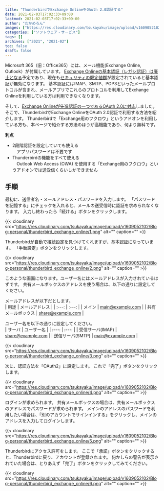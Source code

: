 ```yaml
---
title: "ThunderbirdでExchange OnlineをOAuth 2.0認証する"
date: 2021-02-03T17:02:33+09:00
lastmod: 2021-02-03T17:02:33+09:00
author: "たかめろん"
images: ["https://res.cloudinary.com/tsukayaku/image/upload/v1609052102/Blog-personal/thunderbird_exchange_online/6.png"]
categories: ["ソフトウェア・サービス"]
tags: []
archives: ["2021", "2021-02"]
toc: false
draft: false
---
```


Microsoft 365（旧：Office365）には、メール機能(Exchange Online, Outlook）が付属しています。
[Exchange Onlineの基本認証（レガシ認証）は廃止となる](https://docs.microsoft.com/ja-jp/lifecycle/announcements/exchange-online-basic-auth-deprecated "Exchange Online の基本認証が非推奨となります | Microsoft Docs")予定であり、現在も[セキュリティの既定値群](https://docs.microsoft.com/ja-jp/azure/active-directory/fundamentals/concept-fundamentals-security-defaults "Azure Active Directory のセキュリティ デフォルト | Microsoft Docs")が設定されていると基本認証が無効になります。
基本認証にはIMAP、SMTP、POP3といったメールプロトコルが含まれ、メールアプリでこれらのプロトコルを利用してExchange Onlineを利用している方は利用できなくなります。

そして、[Exchange Onlineが先進認証の一つであるOAuth 2.0に対応](https://techcommunity.microsoft.com/t5/exchange-team-blog/announcing-oauth-2-0-support-for-imap-and-smtp-auth-protocols-in/ba-p/1330432 "Announcing OAuth 2.0 support for IMAP and SMTP AUTH protocols in Exchange Online - Microsoft Tech Community")しました。そこで、ThunderbirdでExchange OnlineをOAuth 2.0認証で利用する方法を紹介します。
Thunderbirdで「Exchange用のフクロウ」というアドオンを利用している方も、本ページで紹介する方法のほうが高機能であり、何より無料です。

**利点**

- 2段階認証を設定していても使える  
    　アプリパスワードは不要です
- Thunderbirdの機能をすべて使える  
    　Outlook Web Access (OWA) を使用する「Exchange用のフクロウ」というアドオンでは送受信くらいしかできません

## 手順

最初に、送信者名・メールアドレス・パスワードを入力します。
「パスワードを記憶する」にチェックを入れると、メールの送受信時に認証を求められなくなります。
入力し終わったら「続ける」ボタンをクリックします。

{{< cloudinary src="https://res.cloudinary.com/tsukayaku/image/upload/v1609052102/Blog-personal/thunderbird_exchange_online/1.png"  alt="" caption="" >}}

Thunderbirdが自動で接続設定を見つけてくれますが、基本認証になっています。
「手動設定」ボタンをクリックします。

{{< cloudinary src="https://res.cloudinary.com/tsukayaku/image/upload/v1609052102/Blog-personal/thunderbird_exchange_online/2.png"  alt="" caption="" >}}

このような画面になります。ユーザー名にはメールアドレスが入力されているはずです。
共有メールボックスのアドレスを使う場合は、以下の通りに設定してください。

メールアドレスが以下だとします。  
| 用途             | メールアドレス       |
| :---: | :---: |
| メイン           | main@example.com  |
| 共有メールボックス | share@example.com |

ユーザー名を以下の通りに設定してください。  
| サーバ          | ユーザー名          |
| :---: | :---: |
| 受信サーバ(IMAP) | share@example.com |
| 送信サーバ(SMTP) | main@example.com  |

{{< cloudinary src="https://res.cloudinary.com/tsukayaku/image/upload/v1609052102/Blog-personal/thunderbird_exchange_online/3.png"  alt="" caption="" >}}

次に、認証方法を「OAuth2」に設定します。
これで「完了」ボタンをクリックします。

{{< cloudinary src="https://res.cloudinary.com/tsukayaku/image/upload/v1609052102/Blog-personal/thunderbird_exchange_online/4.png"  alt="" caption="" >}}

ログインが求められます。
共有メールボックスの場合は、共有メールボックスのアドレスでパスワードが求められます。
メインのアドレスのパスワードを利用したい場合は、「別のアカウントでサインインする」をクリックし、メインのアドレスを入力してログインします。

{{< cloudinary src="https://res.cloudinary.com/tsukayaku/image/upload/v1609052102/Blog-personal/thunderbird_exchange_online/5.png"  alt="" caption="" >}}

Thunderbirdにアクセス許可をします。
ここで「承諾」ボタンをクリックすると、Thunderbirdに戻り、アカウントが登録されます。
何かしらの警告が表示されていた場合は、とりあえず「完了」ボタンをクリックしてみてください。

{{< cloudinary src="https://res.cloudinary.com/tsukayaku/image/upload/v1609052102/Blog-personal/thunderbird_exchange_online/6.png"  alt="" caption="" >}}
